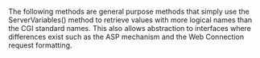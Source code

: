 ﻿The following methods are general purpose methods that simply use the ServerVariables() method to retrieve values with more logical names than the CGI standard names. This also allows abstraction to interfaces where differences exist such as the ASP mechanism and the Web Connection request formatting.